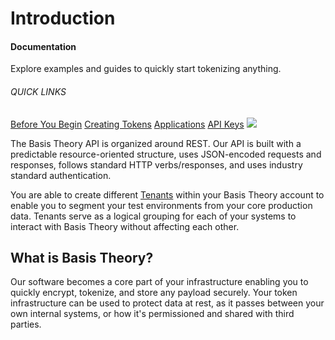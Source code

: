 # Introduction
<aside class="header-intro-box">
    <span>
        <h4>Documentation</h4>
        <p class="header-intro-body2-font">Explore examples and guides to quickly start tokenizing anything.</p>
        <h6>QUICK LINKS</h6>
        <span class="intro-quick-links">
            <a href="#getting-started">Before You Begin</a>
            <a href="#create-token">Creating Tokens</a>
            <a href="#applications">Applications</a>
            <a href="#permissions">API Keys</a>
        </span>
    </span>
    <img src="/images/welcome.svg"/>
</aside>

The Basis Theory API is organized around REST. Our API is built with a predictable resource-oriented structure, uses JSON-encoded requests and responses, follows standard HTTP verbs/responses, and uses industry standard authentication.

You are able to create different [Tenants](#tenants) within your Basis Theory account to enable you to segment your test environments from your core production data. Tenants serve as a logical grouping for each of your systems to interact with Basis Theory without affecting each other.

## What is Basis Theory?
Our software becomes a core part of your infrastructure enabling you to quickly encrypt, tokenize, and store any payload securely. Your token infrastructure can be used to protect data at rest, as it passes between your own internal systems, or how it's permissioned and shared with third parties.
